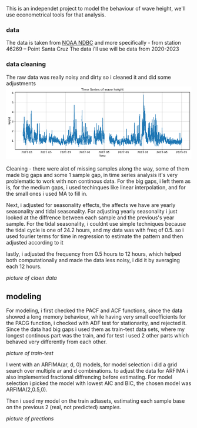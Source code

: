 This is an independet project to model the behaviour of wave height, we'll use econometrical tools for that analysis.

### data
The data is taken from [NOAA NDBC]([https://www.ndbc.noaa.gov/station_page.php?station=46269](https://www.ndbc.noaa.gov/)) and more specifically - from station 46269 – Point Santa Cruz
The data i'll use will be data from 2020-2023


### data cleaning
The raw data was really noisy and dirty so i cleaned it and did some adjustments
![WVHT anomalies](raw.png)

Cleaning - there were alot of missing samples along the way, some of them made big gaps and some 1 sample gap, in time series analysis it's very problematic to work with non continous data. 
For the big gaps, i left them as is, for the medium gaps, i used techinques like linear interpolation, and for the small ones i used MA to fill in.

Next, i adjusted for seasonality effects, the affects we have are yearly seasonality and tidal seasonality.
For adjusting yearly seasonality i just looked at the diffrence between each sample and the previous's year sample. For the tidal seasonality, i couldnt use simple techniques because the tidal cycle is one of 24.2 hours, and my data was with freq of 0.5. so i used fourier terms for time in regression to estimate the pattern and then adjusted according to it

lastly, i adjusted the frequency from 0.5 hours to 12 hours, which helped both computationally and made the data less noisy, i did it by averaging each 12 hours.

*picture of claen data*

## modeling

For modeling, i first checked the PACF and ACF functions, since the data showed a long memory behaviour, while having very small coefficients for the PACG function, i checked with ADF test for stationarity, and rejected it.
Since the data had big gaps i used them as train-test data sets, where my longest continous part was the train, and for test i used 2 other parts which behaved very differently from each other.

*picture of train-test*

I went with an ARFIMA(ar, d, 0) models, for model selection i did a grid search over multiple ar and d combinations. to adjust the data for ARFIMA i also implemented fractional diffrencing before estimating. For model selection i picked the model with lowest AIC and BIC, the chosen model was ARFIMA(2,0.5,0).


Then i used my model on the train adtasets, estimating each sample base on the previous 2 (real, not predicted) samples.

*picture of prections*

